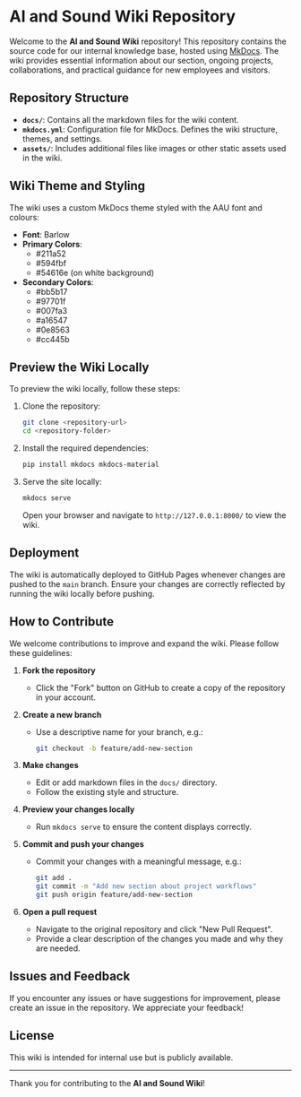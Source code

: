 # AI and Sound Wiki Repository

Welcome to the **AI and Sound Wiki** repository! This repository contains the source code for our internal knowledge base, hosted using [MkDocs](https://www.mkdocs.org/). The wiki provides essential information about our section, ongoing projects, collaborations, and practical guidance for new employees and visitors.

## Repository Structure

- **`docs/`**: Contains all the markdown files for the wiki content.
- **`mkdocs.yml`**: Configuration file for MkDocs. Defines the wiki structure, themes, and settings.
- **`assets/`**: Includes additional files like images or other static assets used in the wiki.

## Wiki Theme and Styling

The wiki uses a custom MkDocs theme styled with the AAU font and colours:
- **Font**: Barlow
- **Primary Colors**:
  - #211a52
  - #594fbf
  - #54616e (on white background)
- **Secondary Colors**:
  - #bb5b17
  - #97701f
  - #007fa3
  - #a16547
  - #0e8563
  - #cc445b

## Preview the Wiki Locally

To preview the wiki locally, follow these steps:

1. Clone the repository:
   ```bash
   git clone <repository-url>
   cd <repository-folder>
   ```

2. Install the required dependencies:
   ```bash
   pip install mkdocs mkdocs-material
   ```

3. Serve the site locally:
   ```bash
   mkdocs serve
   ```
   Open your browser and navigate to `http://127.0.0.1:8000/` to view the wiki.

## Deployment

The wiki is automatically deployed to GitHub Pages whenever changes are pushed to the `main` branch. Ensure your changes are correctly reflected by running the wiki locally before pushing.

## How to Contribute

We welcome contributions to improve and expand the wiki. Please follow these guidelines:

1. **Fork the repository**
   - Click the "Fork" button on GitHub to create a copy of the repository in your account.

2. **Create a new branch**
   - Use a descriptive name for your branch, e.g.:
     ```bash
     git checkout -b feature/add-new-section
     ```

3. **Make changes**
   - Edit or add markdown files in the `docs/` directory.
   - Follow the existing style and structure.

4. **Preview your changes locally**
   - Run `mkdocs serve` to ensure the content displays correctly.

5. **Commit and push your changes**
   - Commit your changes with a meaningful message, e.g.:
     ```bash
     git add .
     git commit -m "Add new section about project workflows"
     git push origin feature/add-new-section
     ```

6. **Open a pull request**
   - Navigate to the original repository and click "New Pull Request".
   - Provide a clear description of the changes you made and why they are needed.

## Issues and Feedback

If you encounter any issues or have suggestions for improvement, please create an issue in the repository. We appreciate your feedback!

## License

This wiki is intended for internal use but is publicly available.

---

Thank you for contributing to the **AI and Sound Wiki**!

